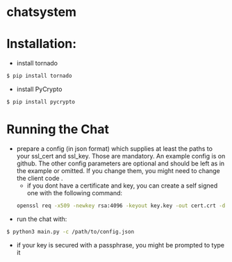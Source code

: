 # chatsystem

# Installation:
- install tornado
```sh
$ pip install tornado
```

- install PyCrypto
```
$ pip install pycrypto
```

# Running the Chat
- prepare a config (in json format) which supplies at least the paths to your ssl_cert and ssl_key. Those are mandatory. An example config is on github. The other config parameters are optional and should be left as in the example or omitted. If you change them, you might need to change the client code .
    - if you dont have a certificate and key, you can create a self signed one with the following command:
    ```sh
    openssl req -x509 -newkey rsa:4096 -keyout key.key -out cert.crt -days 365
    ```
- run the chat with:
```sh
$ python3 main.py -c /path/to/config.json
```
- if your key is secured with a passphrase, you might be prompted to type it
